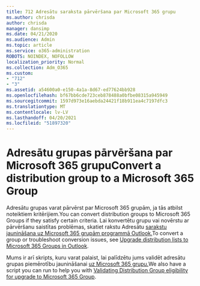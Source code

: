 ```yaml
---
title: 712 Adresātu saraksta pārvēršana par Microsoft 365 grupu
ms.author: chrisda
author: chrisda
manager: dansimp
ms.date: 04/21/2020
ms.audience: Admin
ms.topic: article
ms.service: o365-administration
ROBOTS: NOINDEX, NOFOLLOW
localization_priority: Normal
ms.collection: Adm_O365
ms.custom:
- "712"
- "3"
ms.assetid: a54600a0-e150-4a1a-8d67-ed77624bb928
ms.openlocfilehash: bf67bb6cde723ceb878488a0bfbe08315a945949
ms.sourcegitcommit: 1597d973e16aebda24421f18b911ea4c7197dfc3
ms.translationtype: MT
ms.contentlocale: lv-LV
ms.lasthandoff: 04/20/2021
ms.locfileid: "51897320"
---
```

# <a name="convert-a-distribution-group-to-a-microsoft-365-group"></a><span data-ttu-id="6de0b-102">Adresātu grupas pārvēršana par Microsoft 365 grupu</span><span class="sxs-lookup"><span data-stu-id="6de0b-102">Convert a distribution group to a Microsoft 365 Group</span></span>

<span data-ttu-id="6de0b-103">Adresātu grupas varat pārvērst par Microsoft 365 grupām, ja tās atbilst noteiktiem kritērijiem.</span><span class="sxs-lookup"><span data-stu-id="6de0b-103">You can convert distribution groups to Microsoft 365 Groups if they satisfy certain criteria.</span></span> <span data-ttu-id="6de0b-104">Lai konvertētu grupu vai novērstu ar pārvēršanu saistītas problēmas, skatiet rakstu Adresātu [sarakstu jaunināšana uz Microsoft 365 grupām programmā Outlook.](https://docs.microsoft.com/microsoft-365/admin/manage/upgrade-distribution-lists)</span><span class="sxs-lookup"><span data-stu-id="6de0b-104">To convert a group or troubleshoot conversion issues, see [Upgrade distribution lists to Microsoft 365 Groups in Outlook](https://docs.microsoft.com/microsoft-365/admin/manage/upgrade-distribution-lists).</span></span>

<span data-ttu-id="6de0b-105">Mums ir arī skripts, kuru varat palaist, lai palīdzētu jums validēt adresātu grupas piemērotību jaunināšanai [uz Microsoft 365 grupu.](https://aka.ms/DLToM365Group)</span><span class="sxs-lookup"><span data-stu-id="6de0b-105">We also have a script you can run to help you with [Validating Distribution Group eligibility for upgrade to Microsoft 365 Group](https://aka.ms/DLToM365Group).</span></span>